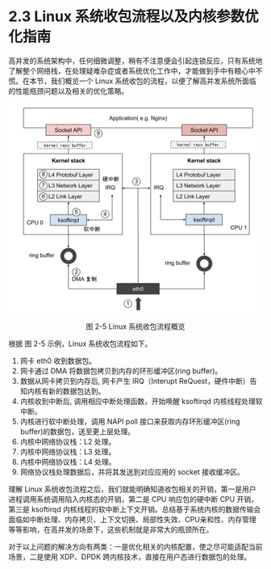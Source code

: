 # 2.3 Linux 系统收包流程以及内核参数优化指南

高并发的系统架构中，任何细微调整，稍有不注意便会引起连锁反应，只有系统地了解整个网络栈，在处理疑难杂症或者系统优化工作中，才能做到手中有粮心中不慌。在本节，我们概览一个 Linux 系统收包的流程，以便了解高并发系统所面临的性能瓶颈问题以及相关的优化策略。

<div  align="center">
	<img src="../assets/networking.svg" width="550"  align=center />
	<p>图 2-5 Linux 系统收包流程概览 </p>
</div>

根据 图 2-5 示例，Linux 系统收包流程如下。

1. 网卡 eth0 收到数据包。
2. 网卡通过 DMA 将数据包拷贝到内存的环形缓冲区(ring buffer)。
3. 数据从网卡拷贝到内存后, 网卡产生 IRQ（Interupt ReQuest，硬件中断）告知内核有新的数据包达到。
4. 内核收到中断后, 调用相应中断处理函数，开始唤醒 ksoftirqd 内核线程处理软中断。
5. 内核进行软中断处理，调用 NAPI poll 接口来获取内存环形缓冲区(ring buffer)的数据包，送至更上层处理。
6. 内核中网络协议栈：L2 处理。
7. 内核中网络协议栈：L3 处理。
8. 内核中网络协议栈：L4 处理。
9. 网络协议栈处理数据后，并将其发送到对应应用的 socket 接收缓冲区。

理解 Linux 系统收包流程之后，我们就能明确知道收包相关的开销，第一是用户进程调用系统调用陷入内核态的开销，第二是 CPU 响应包的硬中断 CPU 开销，第三是 ksoftirqd 内核线程的软中断上下文开销。总结基于系统内核的数据传输会面临如中断处理、内存拷贝、上下文切换、局部性失效、CPU亲和性、内存管理等等影响，在高并发的场景下，这些机制就是非常大的瓶颈所在。

对于以上问题的解决方向有两类：一是优化相关的内核配置，使之尽可能适配当前场景，二是使用 XDP、DPDK 跨内核技术，直接在用户态进行数据包的处理。